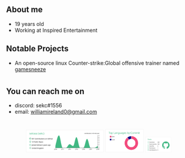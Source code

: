 ## About me
- 19 years old
- Working at Inspired Entertainment

## Notable Projects
- An open-source linux Counter-strike:Global offensive trainer named [gamesneeze](https://github.com/seksea/gamesneeze)

#

## You can reach me on
- discord: sekc#1556
- email: williamireland0@gmail.com

#

<p align="center">
  <a><img width="42%" src="https://raw.githubusercontent.com/seksea/summary-cards/master/profile-summary-card-output/vue/0-profile-details.svg"></a>
  <a><img width="21%" src="https://raw.githubusercontent.com/seksea/summary-cards/master/profile-summary-card-output/vue/2-most-commit-language.svg"></a>
  <a><img width="14%" src="https://raw.githubusercontent.com/seksea/summary-cards/master/profile-summary-card-output/vue/3-stats.svg"></a>
</p>
